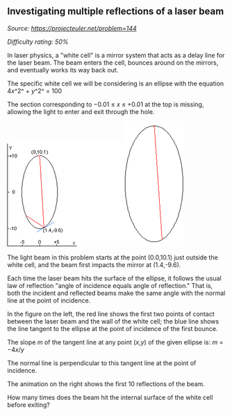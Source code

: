 Investigating multiple reflections of a laser beam
--------------------------------------------------

*Source: https://projecteuler.net/problem=144*


*Difficulty rating: 50%*

In laser physics, a "white cell" is a mirror system that acts as a delay
line for the laser beam. The beam enters the cell, bounces around on the
mirrors, and eventually works its way back out.

The specific white cell we will be considering is an ellipse with the
equation 4*x*^2^ + *y*^2^ = 100

The section corresponding to −0.01 ≤ *x* ≤ +0.01 at the top is missing,
allowing the light to enter and exit through the hole.

![](img/p144_1.gif)![](img/p144_2.gif)

The light beam in this problem starts at the point (0.0,10.1) just
outside the white cell, and the beam first impacts the mirror at
(1.4,-9.6).

Each time the laser beam hits the surface of the ellipse, it follows the
usual law of reflection "angle of incidence equals angle of reflection."
That is, both the incident and reflected beams make the same angle with
the normal line at the point of incidence.

In the figure on the left, the red line shows the first two points of
contact between the laser beam and the wall of the white cell; the blue
line shows the line tangent to the ellipse at the point of incidence of
the first bounce.

The slope *m* of the tangent line at any point (*x*,*y*) of the given
ellipse is: *m* = −4*x*/*y*

The normal line is perpendicular to this tangent line at the point of
incidence.

The animation on the right shows the first 10 reflections of the beam.

How many times does the beam hit the internal surface of the white cell
before exiting?
